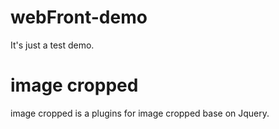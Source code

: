 # webFront-demo
It's just a test demo.

# image cropped
image cropped is a plugins for image cropped base on Jquery.